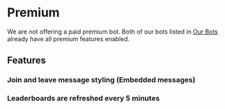 # Premium

We are not offering a paid premium bot. Both of our bots listed in [Our Bots](/es/getting-started/our-bots.md) already have all premium features enabled.

## Features

### Join and leave message styling (Embedded messages)

### Leaderboards are refreshed every 5 minutes
